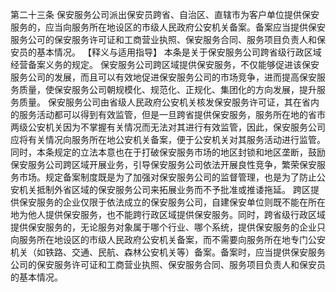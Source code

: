 第二十三条  保安服务公司派出保安员跨省、自治区、直辖市为客户单位提供保安服务的，应当向服务所在地设区的市级人民政府公安机关备案。备案应当提供保安服务公可的保安服务许可证和工商营业执照、保安服务合同、服务项目负责人和保安员的基本情况。 
【释义与适用指导】  本条是关于保安服务公司跨省级行政区域经营备案义务的规定。 
保安服务公司跨区域提供保安服务，不仅能够促进该保安服务公司的发展，而且可以有效地促进保安服务公司的市场竞争，进而提高保安服务质量，使保安服务公司朝规模化、规范化、正规化、集团化的方向发展，提升服务质量。 
保安服务公司由省级人民政府公安机关核发保安服务许可证，其在省内的服务活动都可以得到有效监管，但是一旦跨省提供保安服务，服务所在地的省市两级公安机关因为不掌握有关情况而无法对其进行有效监管，因此，保安服务公司应将有关情况向服务所在地公安机关备案，便于公安机关对其服务活动进行监管。 
同时，本条规定的立法本意也在于打破保安服务市场的地区封锁和地区垄断，鼓励保安服务公司跨区域开展业务，引导保安服务公司依法开展良性竞争，繁荣保安服务市场。规定备案制度既是为了加强对保安服务公司的监督管理，也是为了防止公安机关抵制外省区域的保安服务公司来拓展业务而不予批准或推诿拖延。 
跨区提供保安服务的企业仅限于依法成立的保安服务公司，自建保安单位则既不能在所在地为他人提供保安服务，也不能跨行政区域提供保安服务。同时，跨省级行政区域提供保安服务的，无论服务对象属于哪个行业、哪个系统，提供保安服务的企业只向服务所在地设区的市级人民政府公安机关备案，而不需要向服务所在地专门公安机关（如铁路、交通、民航、森林公安机关等）备案。备案时，应当提供保安服务公司的保安服务许可证和工商营业执照、保安服务合同、服务项目负责人和保安员的基本情况。